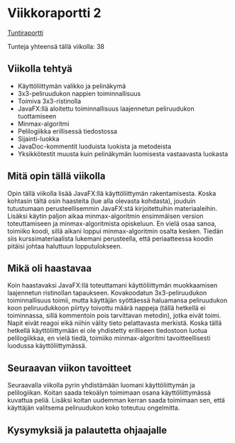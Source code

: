 # Viikkoraportti 2

[Tuntiraportti](https://github.com/heidihas/tira-harjoitustyo/blob/master/Dokumentaatio/Tuntiraportti.md)

Tunteja yhteensä tällä viikolla: 38

## Viikolla tehtyä
- Käyttöliittymän valikko ja pelinäkymä
- 3x3-peliruudukon nappien toiminnallisuus
- Toimiva 3x3-ristinolla
- JavaFX:llä aloitettu toiminnallisuus laajennetun peliruudukon tuottamiseen
- Minmax-algoritmi
- Pelilogiikka erillisessä tiedostossa
- Sijainti-luokka
- JavaDoc-kommentit luoduista luokista ja metodeista
- Yksikkötestit muusta kuin pelinäkymän luomisesta vastaavasta luokasta

## Mitä opin tällä viikolla
Opin tällä viikolla lisää JavaFX:llä käyttöliittymän rakentamisesta. Koska kohtasin tältä osin haasteita (lue alla olevasta kohdasta), jouduin tutustumaan perusteellisemmin JavaFX:stä kirjoitettuihin materiaaleihin. Lisäksi käytin paljon aikaa minmax-algoritmin ensimmäisen version toteuttamiseen ja minmax-algoritmista opiskeluun. En vielä osaa sanoa, toimiiko koodi, sillä aikani loppui minmax-algoritmin osalta kesken. Tiedän siis kurssimateriaalista lukemani perusteella, että periaatteessa koodin pitäisi johtaa haluttuun lopputulokseen.

## Mikä oli haastavaa
Koin haastavaksi JavaFX:llä toteuttamani käyttöliittymän muokkaamisen laajennetun ristinollan tapaukseen. Kovakoodatun 3x3-peliruudukon toiminnallisuus toimii, mutta käyttäjän syöttäessä haluamansa peliruudukon koon peliruudukkoon piirtyy toivottu määrä nappeja (tällä hetkellä ei toiminnassa, sillä kommentoin pois tarvittavan metodin), jotka eivät toimi. Napit eivät reagoi eikä niihin välity tieto pelattavasta merkistä. Koska tällä hetkellä käyttöliittymään ei ole yhdistetty erilliseen tiedostoon luotua pelilogiikkaa, en vielä tiedä, toimiiko minmax-algoritmi tavoitteellisesti luodussa käyttöliittymässä.

## Seuraavan viikon tavoitteet
Seuraavalla viikolla pyrin yhdistämään luomani käyttöliittymän ja pelilogiikan. Koitan saada tekoälyn toimimaan osana käyttöliittymässä kuvattua peliä. Lisäksi koitan uudemman kerran saada toimimaan sen, että käyttäjän valitsema peliruudukon koko toteutuu ongelmitta.

## Kysymyksiä ja palautetta ohjaajalle
